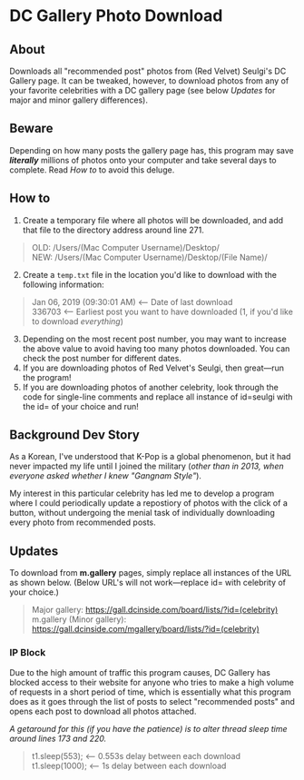# DC Gallery Photo Download

## About
Downloads all "recommended post" photos from (Red Velvet) Seulgi's DC Gallery page. It can be tweaked, however, to download photos from any of your favorite celebrities with a DC gallery page (see below *Updates* for major and minor gallery differences).

## Beware
Depending on how many posts the gallery page has, this program may save _**literally**_ millions of photos onto your computer and take several days to complete. Read *How to* to avoid this deluge.

## How to
1. Create a temporary file where all photos will be downloaded, and add that file to the directory address around line 271.
> OLD: /Users/(Mac Computer Username)/Desktop/ <br/>
> NEW: /Users/(Mac Computer Username)/Desktop/(File Name)/
2. Create a `temp.txt` file in the location you'd like to download with the following information:
> Jan 06, 2019 (09:30:01 AM) <-- Date of last download <br/>
> 336703 <-- Earliest post you want to have downloaded (1, if you'd like to download *everything*)
3. Depending on the most recent post number, you may want to increase the above value to avoid having too many photos downloaded. You can check the post number for different dates.
4. If you are downloading photos of Red Velvet's Seulgi, then great—run the program!
5. If you are downloading photos of another celebrity, look through the code for single-line comments and replace all instance of id=seulgi with the id= of your choice and run!

## Background Dev Story
As a Korean, I've understood that K-Pop is a global phenomenon, but it had never impacted my life until I joined the military (*other than in 2013, when everyone asked whether I knew "Gangnam Style"*).

My interest in this particular celebrity has led me to develop a program where I could periodically update a repostiory of photos with the click of a button, without undergoing the menial task of individually downloading every photo from recommended posts.

## Updates
To download from **m.gallery** pages, simply replace all instances of the URL as shown below. (Below URL's will not work—replace id= with celebrity of your choice.)

> Major gallery: https://gall.dcinside.com/board/lists/?id=(celebrity) <br/>
> m.gallery (Minor gallery): https://gall.dcinside.com/mgallery/board/lists/?id=(celebrity)

### IP Block
Due to the high amount of traffic this program causes, DC Gallery has blocked access to their website for anyone who tries to make a high volume of requests in a short period of time, which is essentially what this program does as it goes through the list of posts to select "recommended posts" and opens each post to download all photos attached.

*A getaround for this (if you have the patience) is to alter thread sleep time around lines 173 and 220.*
> t1.sleep(553); <-- 0.553s delay between each download <br/>
> t1.sleep(1000); <-- 1s delay between each download

